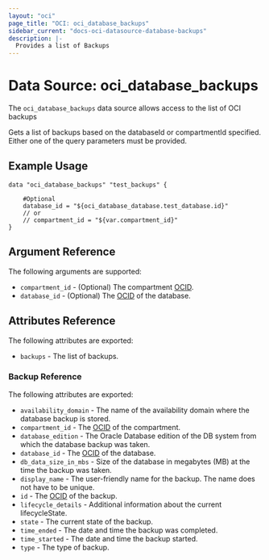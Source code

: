 ```yaml
---
layout: "oci"
page_title: "OCI: oci_database_backups"
sidebar_current: "docs-oci-datasource-database-backups"
description: |-
  Provides a list of Backups
---
```


# Data Source: oci_database_backups
The `oci_database_backups` data source allows access to the list of OCI backups

Gets a list of backups based on the databaseId or compartmentId specified. Either one of the query parameters must be provided.


## Example Usage

```hcl
data "oci_database_backups" "test_backups" {

	#Optional
	database_id = "${oci_database_database.test_database.id}"
	// or
	// compartment_id = "${var.compartment_id}"
}
```

## Argument Reference

The following arguments are supported:

* `compartment_id` - (Optional) The compartment [OCID](https://docs.us-phoenix-1.oraclecloud.com/Content/General/Concepts/identifiers.htm).
* `database_id` - (Optional) The [OCID](https://docs.us-phoenix-1.oraclecloud.com/Content/General/Concepts/identifiers.htm) of the database.


## Attributes Reference

The following attributes are exported:

* `backups` - The list of backups.

### Backup Reference

The following attributes are exported:

* `availability_domain` - The name of the availability domain where the database backup is stored.
* `compartment_id` - The [OCID](https://docs.us-phoenix-1.oraclecloud.com/Content/General/Concepts/identifiers.htm) of the compartment.
* `database_edition` - The Oracle Database edition of the DB system from which the database backup was taken. 
* `database_id` - The [OCID](https://docs.us-phoenix-1.oraclecloud.com/Content/General/Concepts/identifiers.htm) of the database.
* `db_data_size_in_mbs` - Size of the database in megabytes (MB) at the time the backup was taken. 
* `display_name` - The user-friendly name for the backup. The name does not have to be unique.
* `id` - The [OCID](https://docs.us-phoenix-1.oraclecloud.com/Content/General/Concepts/identifiers.htm) of the backup.
* `lifecycle_details` - Additional information about the current lifecycleState.
* `state` - The current state of the backup.
* `time_ended` - The date and time the backup was completed.
* `time_started` - The date and time the backup started.
* `type` - The type of backup.

